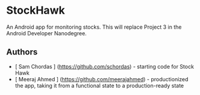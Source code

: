 # StockHawk
An Android app for monitoring stocks. This will replace Project 3 in the Android Developer Nanodegree.

## Authors
* [ Sam Chordas ] (https://github.com/schordas) - starting code for Stock Hawk
* [ Meeraj Ahmed ] (https://github.com/meerajahmed) - productionized the app, taking it from a functional state to a production-ready state

